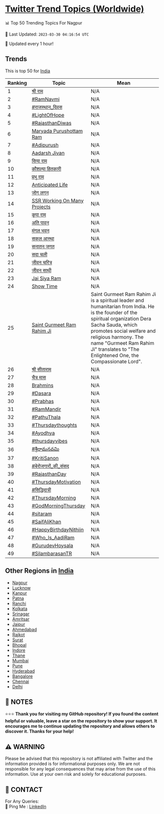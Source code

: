 [Twitter Trend Topics (Worldwide)](https://github.com/ErcinDedeoglu/Twitter-Trend-Topics)
==========


📊 Top 50 Trending Topics For Nagpur

📆 Last Updated: `2023-03-30 04:16:54 UTC`

🔧 Updated every 1 hour!


## Trends

This is top 50 for [India](</India>)

| Ranking | Topic | Mean |
| ------- | ------------ | ------------ |
| 1 | [श्री राम](http://twitter.com/search?q=%e0%a4%b6%e0%a5%8d%e0%a4%b0%e0%a5%80+%e0%a4%b0%e0%a4%be%e0%a4%ae) | N/A |
| 2 | [#RamNavmi](http://twitter.com/search?q=%23RamNavmi) | N/A |
| 3 | [#राजस्थान_दिवस](http://twitter.com/search?q=%23%e0%a4%b0%e0%a4%be%e0%a4%9c%e0%a4%b8%e0%a5%8d%e0%a4%a5%e0%a4%be%e0%a4%a8_%e0%a4%a6%e0%a4%bf%e0%a4%b5%e0%a4%b8) | N/A |
| 4 | [#LightOfHope](http://twitter.com/search?q=%23LightOfHope) | N/A |
| 5 | [#RajasthanDiwas](http://twitter.com/search?q=%23RajasthanDiwas) | N/A |
| 6 | [Maryada Purushottam Ram](http://twitter.com/search?q=Maryada+Purushottam+Ram) | N/A |
| 7 | [#Adipurush](http://twitter.com/search?q=%23Adipurush) | N/A |
| 8 | [Aadarsh Jivan](http://twitter.com/search?q=Aadarsh+Jivan) | N/A |
| 9 | [सिया राम](http://twitter.com/search?q=%e0%a4%b8%e0%a4%bf%e0%a4%af%e0%a4%be+%e0%a4%b0%e0%a4%be%e0%a4%ae) | N/A |
| 10 | [कौशल्या हितकारी](http://twitter.com/search?q=%e0%a4%95%e0%a5%8c%e0%a4%b6%e0%a4%b2%e0%a5%8d%e0%a4%af%e0%a4%be+%e0%a4%b9%e0%a4%bf%e0%a4%a4%e0%a4%95%e0%a4%be%e0%a4%b0%e0%a5%80) | N/A |
| 11 | [प्रभु राम](http://twitter.com/search?q=%e0%a4%aa%e0%a5%8d%e0%a4%b0%e0%a4%ad%e0%a5%81+%e0%a4%b0%e0%a4%be%e0%a4%ae) | N/A |
| 12 | [Anticipated Life](http://twitter.com/search?q=Anticipated+Life) | N/A |
| 13 | [जोग लगन](http://twitter.com/search?q=%e0%a4%9c%e0%a5%8b%e0%a4%97+%e0%a4%b2%e0%a4%97%e0%a4%a8) | N/A |
| 14 | [SSR Working On Many Projects](http://twitter.com/search?q=SSR+Working+On+Many+Projects) | N/A |
| 15 | [कृपा राम](http://twitter.com/search?q=%e0%a4%95%e0%a5%83%e0%a4%aa%e0%a4%be+%e0%a4%b0%e0%a4%be%e0%a4%ae) | N/A |
| 16 | [अति पावन](http://twitter.com/search?q=%e0%a4%85%e0%a4%a4%e0%a4%bf+%e0%a4%aa%e0%a4%be%e0%a4%b5%e0%a4%a8) | N/A |
| 17 | [मंगल भवन](http://twitter.com/search?q=%e0%a4%ae%e0%a4%82%e0%a4%97%e0%a4%b2+%e0%a4%ad%e0%a4%b5%e0%a4%a8) | N/A |
| 18 | [सकल आस्था](http://twitter.com/search?q=%e0%a4%b8%e0%a4%95%e0%a4%b2+%e0%a4%86%e0%a4%b8%e0%a5%8d%e0%a4%a5%e0%a4%be) | N/A |
| 19 | [सनातन जगत](http://twitter.com/search?q=%e0%a4%b8%e0%a4%a8%e0%a4%be%e0%a4%a4%e0%a4%a8+%e0%a4%9c%e0%a4%97%e0%a4%a4) | N/A |
| 20 | [सदा चली](http://twitter.com/search?q=%e0%a4%b8%e0%a4%a6%e0%a4%be+%e0%a4%9a%e0%a4%b2%e0%a5%80) | N/A |
| 21 | [जीवन चरित्र](http://twitter.com/search?q=%e0%a4%9c%e0%a5%80%e0%a4%b5%e0%a4%a8+%e0%a4%9a%e0%a4%b0%e0%a4%bf%e0%a4%a4%e0%a5%8d%e0%a4%b0) | N/A |
| 22 | [जीवन साथी](http://twitter.com/search?q=%e0%a4%9c%e0%a5%80%e0%a4%b5%e0%a4%a8+%e0%a4%b8%e0%a4%be%e0%a4%a5%e0%a5%80) | N/A |
| 23 | [Jai Siya Ram](http://twitter.com/search?q=Jai+Siya+Ram) | N/A |
| 24 | [Show Time](http://twitter.com/search?q=Show+Time) | N/A |
| 25 | [Saint Gurmeet Ram Rahim Ji](http://twitter.com/search?q=Saint+Gurmeet+Ram+Rahim+Ji) | Saint Gurmeet Ram Rahim Ji is a spiritual leader and humanitarian from India. He is the founder of the spiritual organization Dera Sacha Sauda, which promotes social welfare and religious harmony. The name "Gurmeet Ram Rahim Ji" translates to "The Enlightened One, the Compassionate Lord". |
| 26 | [श्री सीताराम](http://twitter.com/search?q=%e0%a4%b6%e0%a5%8d%e0%a4%b0%e0%a5%80+%e0%a4%b8%e0%a5%80%e0%a4%a4%e0%a4%be%e0%a4%b0%e0%a4%be%e0%a4%ae) | N/A |
| 27 | [चैत्र मास](http://twitter.com/search?q=%e0%a4%9a%e0%a5%88%e0%a4%a4%e0%a5%8d%e0%a4%b0+%e0%a4%ae%e0%a4%be%e0%a4%b8) | N/A |
| 28 | [Brahmins](http://twitter.com/search?q=Brahmins) | N/A |
| 29 | [#Dasara](http://twitter.com/search?q=%23Dasara) | N/A |
| 30 | [#Prabhas](http://twitter.com/search?q=%23Prabhas) | N/A |
| 31 | [#RamMandir](http://twitter.com/search?q=%23RamMandir) | N/A |
| 32 | [#PathuThala](http://twitter.com/search?q=%23PathuThala) | N/A |
| 33 | [#Thursdaythoughts](http://twitter.com/search?q=%23Thursdaythoughts) | N/A |
| 34 | [#Ayodhya](http://twitter.com/search?q=%23Ayodhya) | N/A |
| 35 | [#thursdayvibes](http://twitter.com/search?q=%23thursdayvibes) | N/A |
| 36 | [#శ్రీరామనవమి](http://twitter.com/search?q=%23%e0%b0%b6%e0%b1%8d%e0%b0%b0%e0%b1%80%e0%b0%b0%e0%b0%be%e0%b0%ae%e0%b0%a8%e0%b0%b5%e0%b0%ae%e0%b0%bf) | N/A |
| 37 | [#KritiSanon](http://twitter.com/search?q=%23KritiSanon) | N/A |
| 38 | [#बेरोजगारों_की_संसद](http://twitter.com/search?q=%23%e0%a4%ac%e0%a5%87%e0%a4%b0%e0%a5%8b%e0%a4%9c%e0%a4%97%e0%a4%be%e0%a4%b0%e0%a5%8b%e0%a4%82_%e0%a4%95%e0%a5%80_%e0%a4%b8%e0%a4%82%e0%a4%b8%e0%a4%a6) | N/A |
| 39 | [#RajasthanDay](http://twitter.com/search?q=%23RajasthanDay) | N/A |
| 40 | [#ThursdayMotivation](http://twitter.com/search?q=%23ThursdayMotivation) | N/A |
| 41 | [#सिद्धिदात्री](http://twitter.com/search?q=%23%e0%a4%b8%e0%a4%bf%e0%a4%a6%e0%a5%8d%e0%a4%a7%e0%a4%bf%e0%a4%a6%e0%a4%be%e0%a4%a4%e0%a5%8d%e0%a4%b0%e0%a5%80) | N/A |
| 42 | [#ThursdayMorning](http://twitter.com/search?q=%23ThursdayMorning) | N/A |
| 43 | [#GodMorningThursday](http://twitter.com/search?q=%23GodMorningThursday) | N/A |
| 44 | [#sitaram](http://twitter.com/search?q=%23sitaram) | N/A |
| 45 | [#SaifAliKhan](http://twitter.com/search?q=%23SaifAliKhan) | N/A |
| 46 | [#HappyBirthdayNithiin](http://twitter.com/search?q=%23HappyBirthdayNithiin) | N/A |
| 47 | [#Who_Is_AadiRam](http://twitter.com/search?q=%23Who_Is_AadiRam) | N/A |
| 48 | [#GurudevHoysala](http://twitter.com/search?q=%23GurudevHoysala) | N/A |
| 49 | [#SilambarasanTR](http://twitter.com/search?q=%23SilambarasanTR) | N/A |



## Other Regions in [India](</India>)

* [Nagpur](</India/Nagpur.md>)
* [Lucknow](</India/Lucknow.md>)
* [Kanpur](</India/Kanpur.md>)
* [Patna](</India/Patna.md>)
* [Ranchi](</India/Ranchi.md>)
* [Kolkata](</India/Kolkata.md>)
* [Srinagar](</India/Srinagar.md>)
* [Amritsar](</India/Amritsar.md>)
* [Jaipur](</India/Jaipur.md>)
* [Ahmedabad](</India/Ahmedabad.md>)
* [Rajkot](</India/Rajkot.md>)
* [Surat](</India/Surat.md>)
* [Bhopal](</India/Bhopal.md>)
* [Indore](</India/Indore.md>)
* [Thane](</India/Thane.md>)
* [Mumbai](</India/Mumbai.md>)
* [Pune](</India/Pune.md>)
* [Hyderabad](</India/Hyderabad.md>)
* [Bangalore](</India/Bangalore.md>)
* [Chennai](</India/Chennai.md>)
* [Delhi](</India/Delhi.md>)



## 📝 NOTES

⭐⭐⭐ **Thank you for visiting my GitHub repository! If you found the content helpful or valuable, leave a star on the repository to show your support. It encourages me to continue updating the repository and allows others to discover it. Thanks for your help!**


## ⚠️ WARNING

Please be advised that this repository is not affiliated with Twitter and the information provided is for informational purposes only. We are not responsible for any legal consequences that may arise from the use of this information. Use at your own risk and solely for educational purposes.


## 📨 CONTACT

 For Any Queries:  
            🏓 Ping Me : [LinkedIn](https://www.linkedin.com/in/ercindedeoglu/)
